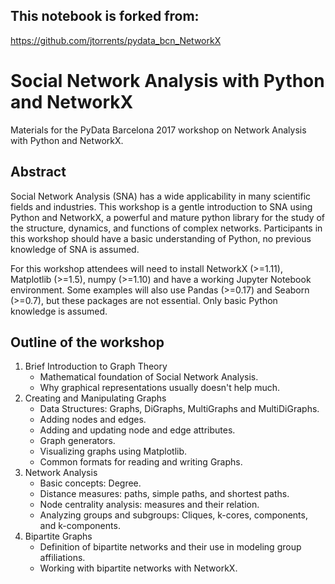 ## This notebook is forked from:
https://github.com/jtorrents/pydata_bcn_NetworkX

Social Network Analysis with Python and NetworkX
================================================

Materials for the PyData Barcelona 2017 workshop on Network Analysis with Python and NetworkX.

Abstract
--------

Social Network Analysis (SNA) has a wide applicability in many scientific fields and industries. This workshop is a gentle introduction to SNA using Python and NetworkX, a powerful and mature python library for the study of the structure, dynamics, and functions of complex networks. Participants in this workshop should have a basic understanding of Python, no previous knowledge of SNA is assumed.

For this workshop attendees will need to install NetworkX (>=1.11), Matplotlib (>=1.5), numpy (>=1.10) and have a working Jupyter Notebook environment. Some examples will also use Pandas (>=0.17) and Seaborn (>=0.7), but these packages are not essential. Only basic Python knowledge is assumed.

Outline of the workshop
-----------------------

1. Brief Introduction to Graph Theory
    * Mathematical foundation of Social Network Analysis.
    * Why graphical representations usually doesn't help much.    
2. Creating and Manipulating Graphs
    * Data Structures: Graphs, DiGraphs, MultiGraphs and MultiDiGraphs.
    * Adding nodes and edges.
    * Adding and updating node and edge attributes.
    * Graph generators.
    * Visualizing graphs using Matplotlib.
    * Common formats for reading and writing Graphs. 
3. Network Analysis
    * Basic concepts: Degree.
    * Distance measures: paths, simple paths, and shortest paths.
    * Node centrality analysis: measures and their relation.
    * Analyzing groups and subgroups: Cliques, k-cores, components, and k-components.
4. Bipartite Graphs
    * Definition of bipartite networks and their use in modeling group affiliations.
    * Working with bipartite networks with NetworkX.
